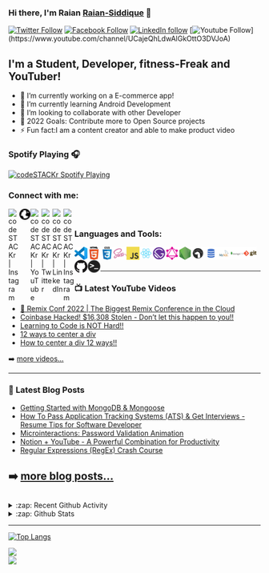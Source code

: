 ### Hi there, I'm Raian [Raian-Siddique][website] 👋

<!-- [![Facebook Follow](https://img.shields.io/badge/facebook-%231877F2.svg?&style=for-the-badge&logo=facebook&logoColor=white)](https://facebook.com/raiansiddique01/) -->
[![Twitter Follow](https://img.shields.io/badge/twitter-%231DA1F2.svg?&style=for-the-badge&logo=twitter&logoColor=white)](https://twitter.com/raian_siddique)
[![Facebook Follow](https://img.shields.io/badge/instagram-%23E4405F.svg?&style=for-the-badge&logo=instagram&logoColor=white)](https://www.instagram.com/raiansiddique/)
[![LinkedIn follow](https://img.shields.io/badge/linkedin-%230077B5.svg?&style=for-the-badge&logo=linkedin&logoColor=white)](https://www.linkedin.com/in/raiansiddique/)
[![Youtube Follow](https://img.shields.io/badge/youtube-%23FF0000.svg?&style=for-the-badge&logo=youtube&logoColor=white")](https://www.youtube.com/channel/UCajeQhLdwAlGkOttO3DVJoA)

## I'm a Student, Developer, fitness-Freak and YouTuber!

- 🔭 I’m currently working on a E-commerce app!
- 🌱 I’m currently learning Android Development
- 👯 I’m looking to collaborate with other Developer
- 🥅 2022 Goals: Contribute more to Open Source projects
- ⚡ Fun fact:I am a content creator and able to make product video

### Spotify Playing 🎧

[<img src="https://now-playing-codestackr.vercel.app/api/spotify-playing" alt="codeSTACKr Spotify Playing" width="350" />](https://open.spotify.com/user/swyqyimdc12jajde4vpwd2x1b)

### Connect with me:

[<img align="left" alt="codeSTACKr | Instagram" width="22px" src="https://cdn.jsdelivr.net/npm/simple-icons@v3/icons/facebook.svg" />][facebook]
[<img align="left" alt="codeSTACKr.com" width="22px" src="https://raw.githubusercontent.com/iconic/open-iconic/master/svg/globe.svg" />][website]
[<img align="left" alt="codeSTACKr | YouTube" width="22px" src="https://cdn.jsdelivr.net/npm/simple-icons@v3/icons/youtube.svg" />][youtube]
[<img align="left" alt="codeSTACKr | Twitter" width="22px" src="https://cdn.jsdelivr.net/npm/simple-icons@v3/icons/twitter.svg" />][twitter]
[<img align="left" alt="codeSTACKr | LinkedIn" width="22px" src="https://cdn.jsdelivr.net/npm/simple-icons@v3/icons/linkedin.svg" />][linkedin]
[<img align="left" alt="codeSTACKr | Instagram" width="22px" src="https://cdn.jsdelivr.net/npm/simple-icons@v3/icons/instagram.svg" />][instagram]

<br />

### Languages and Tools:

[<img align="left" alt="Visual Studio Code" width="26px" src="https://raw.githubusercontent.com/github/explore/80688e429a7d4ef2fca1e82350fe8e3517d3494d/topics/visual-studio-code/visual-studio-code.png" />][webdevplaylist]
[<img align="left" alt="HTML5" width="26px" src="https://raw.githubusercontent.com/github/explore/80688e429a7d4ef2fca1e82350fe8e3517d3494d/topics/html/html.png" />][webdevplaylist]
[<img align="left" alt="CSS3" width="26px" src="https://raw.githubusercontent.com/github/explore/80688e429a7d4ef2fca1e82350fe8e3517d3494d/topics/css/css.png" />][cssplaylist]
[<img align="left" alt="Sass" width="26px" src="https://raw.githubusercontent.com/github/explore/80688e429a7d4ef2fca1e82350fe8e3517d3494d/topics/sass/sass.png" />][cssplaylist]
[<img align="left" alt="JavaScript" width="26px" src="https://raw.githubusercontent.com/github/explore/80688e429a7d4ef2fca1e82350fe8e3517d3494d/topics/javascript/javascript.png" />][jsplaylist]
[<img align="left" alt="React" width="26px" src="https://raw.githubusercontent.com/github/explore/80688e429a7d4ef2fca1e82350fe8e3517d3494d/topics/react/react.png" />][reactplaylist]
[<img align="left" alt="Gatsby" width="26px" src="https://raw.githubusercontent.com/github/explore/e94815998e4e0713912fed477a1f346ec04c3da2/topics/gatsby/gatsby.png" />][webdevplaylist]
[<img align="left" alt="GraphQL" width="26px" src="https://raw.githubusercontent.com/github/explore/80688e429a7d4ef2fca1e82350fe8e3517d3494d/topics/graphql/graphql.png" />][webdevplaylist]
[<img align="left" alt="Node.js" width="26px" src="https://raw.githubusercontent.com/github/explore/80688e429a7d4ef2fca1e82350fe8e3517d3494d/topics/nodejs/nodejs.png" />][webdevplaylist]
[<img align="left" alt="Deno" width="26px" src="https://raw.githubusercontent.com/github/explore/361e2821e2dea67711cde99c9c40ed357061cf27/topics/deno/deno.png" />][webdevplaylist]
[<img align="left" alt="SQL" width="26px" src="https://raw.githubusercontent.com/github/explore/80688e429a7d4ef2fca1e82350fe8e3517d3494d/topics/sql/sql.png" />][webdevplaylist]
[<img align="left" alt="MySQL" width="26px" src="https://raw.githubusercontent.com/github/explore/80688e429a7d4ef2fca1e82350fe8e3517d3494d/topics/mysql/mysql.png" />][webdevplaylist]
[<img align="left" alt="MongoDB" width="26px" src="https://raw.githubusercontent.com/github/explore/80688e429a7d4ef2fca1e82350fe8e3517d3494d/topics/mongodb/mongodb.png" />][webdevplaylist]
[<img align="left" alt="Git" width="26px" src="https://raw.githubusercontent.com/github/explore/80688e429a7d4ef2fca1e82350fe8e3517d3494d/topics/git/git.png" />][webdevplaylist]
[<img align="left" alt="GitHub" width="26px" src="https://raw.githubusercontent.com/github/explore/78df643247d429f6cc873026c0622819ad797942/topics/github/github.png" />][webdevplaylist]
[<img align="left" alt="Terminal" width="26px" src="https://raw.githubusercontent.com/github/explore/80688e429a7d4ef2fca1e82350fe8e3517d3494d/topics/terminal/terminal.png" />][webdevplaylist]

<br />
<br />

---

### 📺 Latest YouTube Videos

<!-- YOUTUBE:START fo the chammel-->
- [🔴 Remix Conf 2022 | The Biggest Remix Conference in the Cloud](https://www.youtube.com/watch?v=VMmrT6hhojg)
- [Coinbase Hacked! $16,308 Stolen - Don’t let this happen to you!!](https://www.youtube.com/watch?v=1GJkuRa1PjM)
- [Learning to Code is NOT Hard!!](https://www.youtube.com/watch?v=5jzIjU7Ed9o)
- [12 ways to center a div](https://www.youtube.com/watch?v=WM02RIeE1Fs)
- [How to center a div 12 ways!!](https://www.youtube.com/watch?v=kphds-1V9o8)
<!-- YOUTUBE:END -->

➡️ [more videos...](https://web.facebook.com/raiansiddique01/)

---

### 📕 Latest Blog Posts

<!-- BLOG-POST-LIST:START -->
- [Getting Started with MongoDB &amp; Mongoose](https://dev.to/codestackr/getting-started-with-mongodb-mongoose-2h6a)
- [How To Pass Application Tracking Systems &lpar;ATS&rpar; &amp; Get Interviews - Resume Tips for Software Developer](https://dev.to/codestackr/how-to-pass-application-tracking-systems-ats-get-interviews-resume-tips-for-software-developer-4bmo)
- [Microinteractions: Password Validation Animation](https://dev.to/codestackr/microinteractions-password-validation-animation-5629)
- [Notion + YouTube - A Powerful Combination for Productivity](https://dev.to/codestackr/notion-youtube-a-powerful-combination-for-productivity-1def)
- [Regular Expressions &lpar;RegEx&rpar; Crash Course](https://dev.to/codestackr/regular-expressions-regex-crash-course-248n)
<!-- BLOG-POST-LIST:END -->

## ➡️ [more blog posts...](https://web.facebook.com/raiansiddique01/)

<!-- ---

### ➡️➡️➡️

<img align="left" alt= "Raian-Siddique git stats" src="https://github-readme-stats.vercel.app/api?username=Raian-Siddique&show_icons=true&hide_border=true" /> -->

## <!-- github stats:END -->

<details>
  <summary >:zap: Recent Github Activity</summary>
  
<!--START_SECTION:activity-->
1. 🎉 Merged PR [#2](https://github.com//Raian-Siddique/pin-matcher/pull/2) in [Raian-Siddique/pin-matcher](https://github.com//Raian-Siddique/pin-matcher)
2. 💪 Opened PR [#2](https://github.com//Raian-Siddique/pin-matcher/pull/2) in [Raian-Siddique/pin-matcher](https://github.com//Raian-Siddique/pin-matcher)
3. 🗣 Commented on [#1](https://github.com//Raian-Siddique/pin-matcher/issues/1) in [Raian-Siddique/pin-matcher](https://github.com//Raian-Siddique/pin-matcher)
4. 🎉 Merged PR [#1](https://github.com//Raian-Siddique/pin-matcher/pull/1) in [Raian-Siddique/pin-matcher](https://github.com//Raian-Siddique/pin-matcher)
5. 💪 Opened PR [#1](https://github.com//Raian-Siddique/pin-matcher/pull/1) in [Raian-Siddique/pin-matcher](https://github.com//Raian-Siddique/pin-matcher)
<!--END_SECTION:activity-->

</details>

<details align="left">
  <summary >:zap: Github Stats</summary>

  <img align="left" alt="codeSTACKr's Github Stats" src="https://github-readme-stats.codestackr.vercel.app/api?username=Raian-Siddique&show_icons=true&hide_border=true" />

## </details>

---

<!-- ### 📕 Top language -->

[![Top Langs](https://github-readme-stats.vercel.app/api/top-langs/?username=anuraghazra&layout=compact)](https://github.com/Raian-Siddique/github-readme-stats)

<a href="https://github.com/anuraghazra/github-readme-stats">
  <img align="left" src="https://github-readme-stats.vercel.app/api/pin/?username=anuraghazra&repo=github-readme-stats" />
</a>

<br />

<a href="https://github.com/anuraghazra/convoychat">
  <img align="left" src="https://github-readme-stats.vercel.app/api/pin/?username=anuraghazra&repo=convoychat" />
</a>

[website]: https://raian-siddique.github.io/personal-website/
[twitter]: https://twitter.com/raiansiddique01
[youtube]: https://www.youtube.com/channel/UCP9yekC_9JP8lztgZ9H51Ew
[instagram]: https://www.instagram.com/raiansiddique/
[linkedin]: https://www.linkedin.com/in/raiansiddique001/
[webdevplaylist]: https://web.facebook.com/raiansiddique01/
[jsplaylist]: https://web.facebook.com/raiansiddique01/
[cssplaylist]: https://web.facebook.com/raiansiddique01/
[reactplaylist]: https://web.facebook.com/raiansiddique01/
[facebook]: https://web.facebook.com/raiansiddique01/
